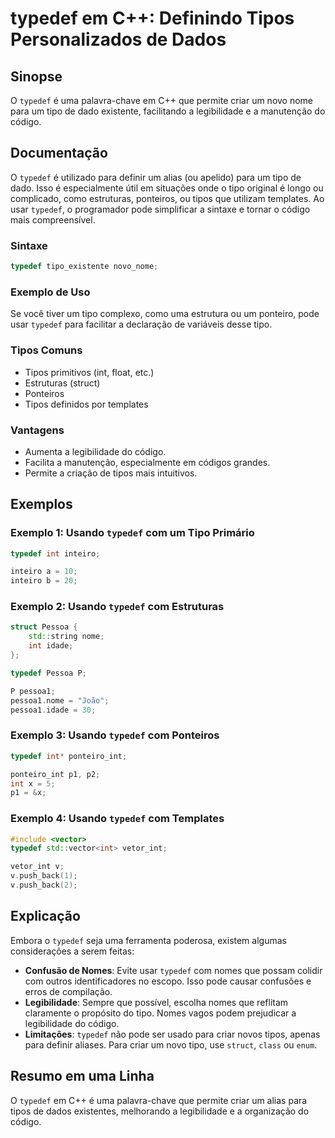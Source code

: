 <!--
Meta Description: # typedef em C++: Definindo Tipos Personalizados de Dados ## Sinopse O `typedef` é uma palavra-chave em C++ que permite criar um novo nome para um tip...
Meta Keywords: typedef, tipos, para, tipo, que
-->

# typedef em C++: Definindo Tipos Personalizados de Dados

## Sinopse
O `typedef` é uma palavra-chave em C++ que permite criar um novo nome para um tipo de dado existente, facilitando a legibilidade e a manutenção do código.

## Documentação
O `typedef` é utilizado para definir um alias (ou apelido) para um tipo de dado. Isso é especialmente útil em situações onde o tipo original é longo ou complicado, como estruturas, ponteiros, ou tipos que utilizam templates. Ao usar `typedef`, o programador pode simplificar a sintaxe e tornar o código mais compreensível.

### Sintaxe
```cpp
typedef tipo_existente novo_nome;
```

### Exemplo de Uso
Se você tiver um tipo complexo, como uma estrutura ou um ponteiro, pode usar `typedef` para facilitar a declaração de variáveis desse tipo.

### Tipos Comuns
- Tipos primitivos (int, float, etc.)
- Estruturas (struct)
- Ponteiros
- Tipos definidos por templates

### Vantagens
- Aumenta a legibilidade do código.
- Facilita a manutenção, especialmente em códigos grandes.
- Permite a criação de tipos mais intuitivos.

## Exemplos

### Exemplo 1: Usando `typedef` com um Tipo Primário
```cpp
typedef int inteiro;

inteiro a = 10;
inteiro b = 20;
```

### Exemplo 2: Usando `typedef` com Estruturas
```cpp
struct Pessoa {
    std::string nome;
    int idade;
};

typedef Pessoa P;

P pessoa1;
pessoa1.nome = "João";
pessoa1.idade = 30;
```

### Exemplo 3: Usando `typedef` com Ponteiros
```cpp
typedef int* ponteiro_int;

ponteiro_int p1, p2;
int x = 5;
p1 = &x;
```

### Exemplo 4: Usando `typedef` com Templates
```cpp
#include <vector>
typedef std::vector<int> vetor_int;

vetor_int v;
v.push_back(1);
v.push_back(2);
```

## Explicação
Embora o `typedef` seja uma ferramenta poderosa, existem algumas considerações a serem feitas:

- **Confusão de Nomes**: Evite usar `typedef` com nomes que possam colidir com outros identificadores no escopo. Isso pode causar confusões e erros de compilação.
- **Legibilidade**: Sempre que possível, escolha nomes que reflitam claramente o propósito do tipo. Nomes vagos podem prejudicar a legibilidade do código.
- **Limitações**: `typedef` não pode ser usado para criar novos tipos, apenas para definir aliases. Para criar um novo tipo, use `struct`, `class` ou `enum`.

## Resumo em uma Linha
O `typedef` em C++ é uma palavra-chave que permite criar um alias para tipos de dados existentes, melhorando a legibilidade e a organização do código.